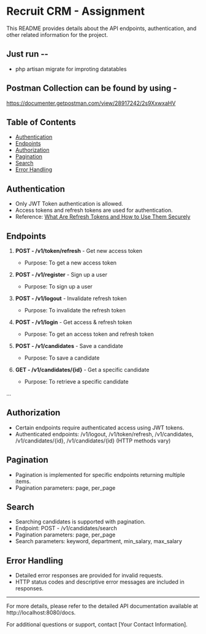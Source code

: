# Recruit CRM - Assignment

This README provides details about the API endpoints, authentication, and other related information for the project.

## Just run --
- php artisan migrate
for improting datatables 

## Postman Collection can be found by using -
https://documenter.getpostman.com/view/28917242/2s9XxwxaHV

## Table of Contents

- [Authentication](#authentication)
- [Endpoints](#endpoints)
- [Authorization](#authorization)
- [Pagination](#pagination)
- [Search](#search)
- [Error Handling](#error-handling)

## Authentication

- Only JWT Token authentication is allowed.
- Access tokens and refresh tokens are used for authentication.
- Reference: [What Are Refresh Tokens and How to Use Them Securely](https://auth0.com/blog/refresh-tokens-what-are-they-and-when-to-use-them/)

## Endpoints

1. **POST - /v1/token/refresh** - Get new access token
   - Purpose: To get a new access token

2. **POST - /v1/register** - Sign up a user
   - Purpose: To sign up a user

3. **POST - /v1/logout** - Invalidate refresh token
   - Purpose: To invalidate the refresh token

4. **POST - /v1/login** - Get access & refresh token
   - Purpose: To get an access token and refresh token

5. **POST - /v1/candidates** - Save a candidate
   - Purpose: To save a candidate

6. **GET - /v1/candidates/{id}** - Get a specific candidate
   - Purpose: To retrieve a specific candidate

...

## Authorization

- Certain endpoints require authenticated access using JWT tokens.
- Authenticated endpoints: /v1/logout, /v1/token/refresh, /v1/candidates, /v1/candidates/{id}, /v1/candidates/{id} (HTTP methods vary)

## Pagination

- Pagination is implemented for specific endpoints returning multiple items.
- Pagination parameters: page, per_page

## Search

- Searching candidates is supported with pagination.
- Endpoint: POST - /v1/candidates/search
- Pagination parameters: page, per_page
- Search parameters: keyword, department, min_salary, max_salary

## Error Handling

- Detailed error responses are provided for invalid requests.
- HTTP status codes and descriptive error messages are included in responses.

---

For more details, please refer to the detailed API documentation available at http://localhost:8080/docs.

For additional questions or support, contact [Your Contact Information].